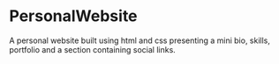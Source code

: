 # PersonalWebsite

A personal website built using html and css presenting a mini bio, skills, portfolio and a section containing social links.
